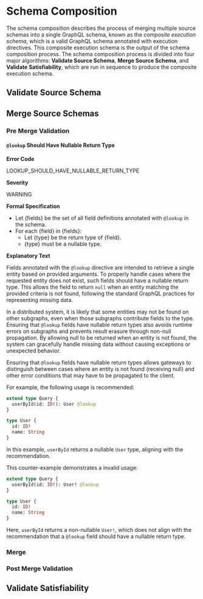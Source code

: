 # Schema Composition

The schema composition describes the process of merging multiple source schemas
into a single GraphQL schema, known as the _composite execution schema_, which
is a valid GraphQL schema annotated with execution directives. This composite
execution schema is the output of the schema composition process. The schema
composition process is divided into four major algorithms: **Validate Source
Schema**, **Merge Source Schema**, and **Validate Satisfiability**, which are
run in sequence to produce the composite execution schema.

## Validate Source Schema

## Merge Source Schemas

### Pre Merge Validation

#### `@lookup` Should Have Nullable Return Type

**Error Code**

LOOKUP_SHOULD_HAVE_NULLABLE_RETURN_TYPE

**Severity**

WARNING

**Formal Specification**

- Let {fields} be the set of all field definitions annotated with `@lookup` in the schema.
- For each {field} in {fields}:
  - Let {type} be the return type of {field}.
  - {type} must be a nullable type.

**Explanatory Text**

Fields annotated with the `@lookup` directive are intended to retrieve a single entity based on provided arguments. 
To properly handle cases where the requested entity does not exist, such fields should have a nullable return type. 
This allows the field to return `null` when an entity matching the provided criteria is not found, following the standard GraphQL practices for representing missing data.

In a distributed system, it is likely that some entities may not be found on other subgraphs, even when those subgraphs contribute fields to the type. 
Ensuring that `@lookup` fields have nullable return types also avoids runtime errors on subgraphs and prevents result erasure through non-null propagation. 
By allowing null to be returned when an entity is not found, the system can gracefully handle missing data without causing exceptions or unexpected behavior.

Ensuring that `@lookup` fields have nullable return types allows gateways to distinguish between cases where an entity is not found (receiving null) and other error conditions that may have to be propagated to the client.

For example, the following usage is recommended:

```graphql example
extend type Query {
  userById(id: ID!): User @lookup
}

type User {
  id: ID!
  name: String
}
```

In this example, `userById` returns a nullable `User` type, aligning with the recommendation.

This counter-example demonstrates a invalid usage:

```graphql counter-example
extend type Query {
  userById(id: ID!): User! @lookup
}

type User {
  id: ID!
  name: String
}
```

Here, `userById` returns a non-nullable `User!`, which does not align with the recommendation that a `@lookup` field should have a nullable return type.

### Merge

### Post Merge Validation

## Validate Satisfiability
